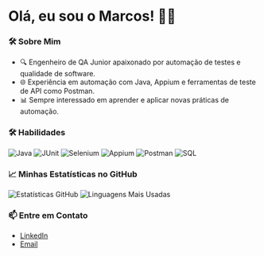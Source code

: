 # Olá, eu sou o Marcos! 👨‍💻

### 🛠️ Sobre Mim
- 🔍 Engenheiro de QA Junior apaixonado por automação de testes e qualidade de software.
- 🌐 Experiência em automação com Java, Appium e ferramentas de teste de API como Postman.
- 📊 Sempre interessado em aprender e aplicar novas práticas de automação.

### 🛠️ Habilidades
![Java](https://img.shields.io/badge/Java-%23E34F26.svg?&style=for-the-badge&logo=java&logoColor=white)
![JUnit](https://img.shields.io/badge/JUnit-%23323330.svg?&style=for-the-badge&logo=junit&logoColor=white)
![Selenium](https://img.shields.io/badge/Selenium-%2343853D.svg?&style=for-the-badge&logo=selenium&logoColor=white)
![Appium](https://img.shields.io/badge/Appium-%2357A143.svg?&style=for-the-badge&logo=appium&logoColor=white)
![Postman](https://img.shields.io/badge/Postman-%23FF6C37.svg?&style=for-the-badge&logo=postman&logoColor=white)
![SQL](https://img.shields.io/badge/SQL-%23476C94.svg?&style=for-the-badge&logo=sql&logoColor=white)

### 📈 Minhas Estatísticas no GitHub
![Estatísticas GitHub](https://github-readme-stats.vercel.app/api?username=marcosbristot&show_icons=true&theme=radical)
![Linguagens Mais Usadas](https://github-readme-stats.vercel.app/api/top-langs/?username=marcosbristot&layout=compact&theme=radical)

### 📫 Entre em Contato
- [LinkedIn](https://www.linkedin.com/in/marcosbristot/)
- [Email](mailto:marcosdeixx@exemplo.com)
